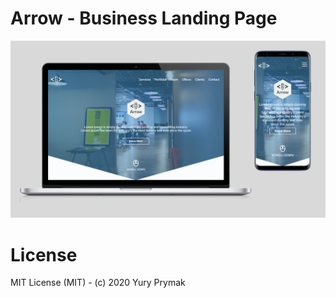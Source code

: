 # Arrow - Business Landing Page

![Arrow preview](src/img/ArrowPreview.png)

# License

MIT License (MIT) - (c) 2020 Yury Prymak